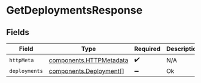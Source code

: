# GetDeploymentsResponse


## Fields

| Field                                                              | Type                                                               | Required                                                           | Description                                                        |
| ------------------------------------------------------------------ | ------------------------------------------------------------------ | ------------------------------------------------------------------ | ------------------------------------------------------------------ |
| `httpMeta`                                                         | [components.HTTPMetadata](../../models/components/httpmetadata.md) | :heavy_check_mark:                                                 | N/A                                                                |
| `deployments`                                                      | [components.Deployment](../../models/components/deployment.md)[]   | :heavy_minus_sign:                                                 | Ok                                                                 |
